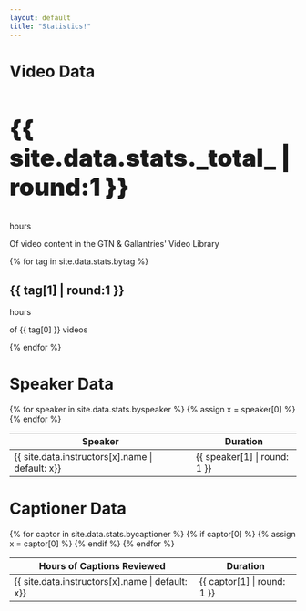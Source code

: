 ```yaml
---
layout: default
title: "Statistics!"
---
```

<h1>Video Data</h1>
<div class="row">
	<div class="col-md-12">
	<div class="card bg-primary text-white">
		<div class="card-body">
			<h2 class="card-title" style="font-weight: 900; font-size: 300%">{{ site.data.stats._total_ | round:1 }}</h2>
			<p class="card-subtitle mb-2">hours</p>
			<p class="card-text">Of video content in the GTN & Gallantries' Video Library</p>
		</div>
	</div>
	</div>
</div>

<div class="row">
	{% for tag in site.data.stats.bytag %}
	<div class="col-md-3">
		<div class="card">
		<div class="card-body">
			<h2 class="card-title">{{ tag[1] | round:1 }}</h2>
			<p class="card-subtitle mb-2 text-muted">hours</p>
			<p class="card-text">of {{ tag[0] }} videos</p>
		</div>
		</div>
	</div>
	{% endfor %}
</div>

<h1>Speaker Data</h1>

<table>
	<thead>
		<tr>
			<th>Speaker</th>
			<th>Duration</th>
		</tr>
	</thead>
	<tbody>
	{% for speaker in site.data.stats.byspeaker %}
		<tr>
			{% assign x = speaker[0] %}
			<td>{{ site.data.instructors[x].name | default: x}}</td>
			<td>{{ speaker[1] | round: 1 }}</td>
		</tr>
	{% endfor %}
	</tbody>
</table>

<h1>Captioner Data</h1>
<table>
	<thead>
		<tr>
			<th>Hours of Captions Reviewed</th>
			<th>Duration</th>
		</tr>
	</thead>
	<tbody>
	{% for captor in site.data.stats.bycaptioner %}
		{% if captor[0] %}
		<tr>
			{% assign x = captor[0] %}
			<td>{{ site.data.instructors[x].name | default: x}}</td>
			<td>{{ captor[1] | round: 1 }}</td>
		</tr>
		{% endif %}
	{% endfor %}
	</tbody>
</table>
